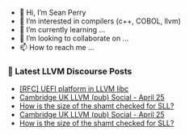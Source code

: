 - 👋 Hi, I’m Sean Perry
- 👀 I’m interested in compilers (c++, COBOL, llvm)
- 🌱 I’m currently learning ...
- 💞️ I’m looking to collaborate on ...
- 📫 How to reach me ...

<!---
s66perry/s66perry is a ✨ special ✨ repository because its `README.md` (this file) appears on your GitHub profile.
You can click the Preview link to take a look at your changes.
--->
### 📕 Latest LLVM Discourse Posts

<!-- DISCOURSE-LLVM:START -->
- [[RFC] UEFI platform in LLVM libc](https://discourse.llvm.org/t/rfc-uefi-platform-in-llvm-libc/85729#post_3)
- [Cambridge UK LLVM &lpar;pub&rpar; Social - April 25](https://discourse.llvm.org/t/cambridge-uk-llvm-pub-social-april-25/85819#post_2)
- [How is the size of the shamt checked for SLL?](https://discourse.llvm.org/t/how-is-the-size-of-the-shamt-checked-for-sll/85814#post_3)
- [Cambridge UK LLVM &lpar;pub&rpar; Social - April 25](https://discourse.llvm.org/t/cambridge-uk-llvm-pub-social-april-25/85819#post_1)
- [How is the size of the shamt checked for SLL?](https://discourse.llvm.org/t/how-is-the-size-of-the-shamt-checked-for-sll/85814#post_2)
<!-- DISCOURSE-LLVM:END -->
